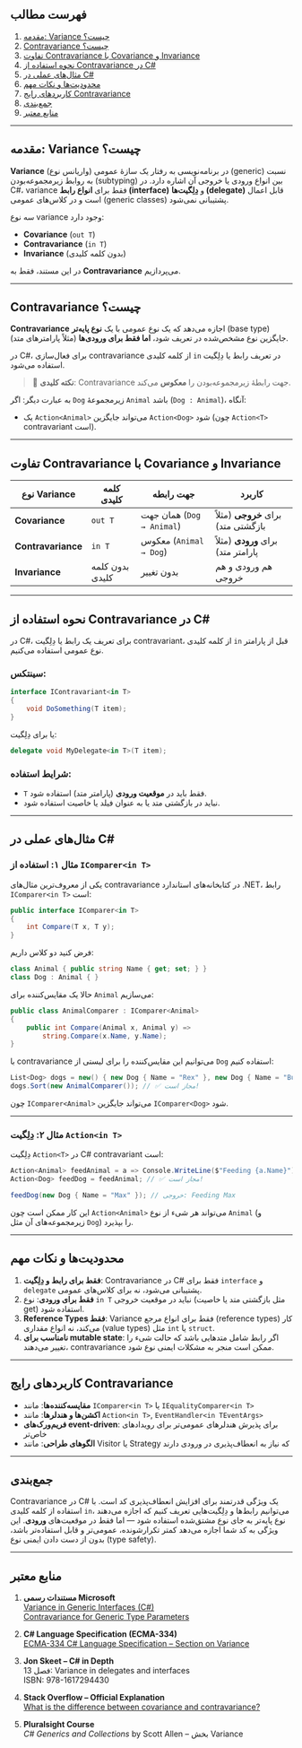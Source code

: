 ﻿

## فهرست مطالب

1. [مقدمه: Variance چیست؟](#مقدمه-variance-چیست)
2. [Contravariance چیست؟](#contravariance-چیست)
3. [تفاوت Contravariance با Covariance و Invariance](#تفاوت-contravariance-با-covariance-و-invariance)
4. [نحوه استفاده از Contravariance در C#](#نحوه-استفاده-از-contravariance-در-c)
5. [مثال‌های عملی در C#](#مثالهای-عملی-در-c)
6. [محدودیت‌ها و نکات مهم](#محدودیتها-و-نکات-مهم)
7. [کاربردهای رایج Contravariance](#کاربردهای-رایج-contravariance)
8. [جمع‌بندی](#جمعبندی)
9. [منابع معتبر](#منابع-معتبر)

---

## مقدمه: Variance چیست؟

**Variance** (واریانس نوع) در برنامه‌نویسی به رفتار یک سازهٔ عمومی (generic) نسبت به روابط زیرمجموعه‌بودن (subtyping) بین انواع ورودی یا خروجی آن اشاره دارد. در C#، variance فقط برای **انواع رابط (interface)** و **دِلِگیت‌ها (delegate)** قابل اعمال است و در کلاس‌های عمومی (generic classes) پشتیبانی نمی‌شود.

سه نوع variance وجود دارد:
- **Covariance** (`out T`)
- **Contravariance** (`in T`)
- **Invariance** (بدون کلمه کلیدی)

در این مستند، فقط به **Contravariance** می‌پردازیم.

---

## Contravariance چیست؟

**Contravariance** اجازه می‌دهد که یک نوع عمومی با یک **نوع پایه‌تر** (base type) جایگزین نوع مشخص‌شده در تعریف شود، **اما فقط برای ورودی‌ها** (مثلاً پارامترهای متد).

در C#، برای فعال‌سازی contravariance از کلمه کلیدی `in` در تعریف رابط یا دِلِگیت استفاده می‌شود.

> 🔑 **نکته کلیدی**: Contravariance جهت رابطهٔ زیرمجموعه‌بودن را **معکوس** می‌کند.

به عبارت دیگر:
اگر `Dog` زیرمجموعهٔ `Animal` باشد (`Dog : Animal`)، آنگاه:
- یک `Action<Animal>` می‌تواند جایگزین `Action<Dog>` شود (چون `Action<T>` contravariant است).

---

## تفاوت Contravariance با Covariance و Invariance

| نوع Variance      | کلمه کلیدی | جهت رابطه | کاربرد |
|------------------|------------|------------|--------|
| **Covariance**   | `out T`    | همان جهت (`Dog → Animal`) | برای **خروجی** (مثلاً بازگشتی متد) |
| **Contravariance** | `in T`     | معکوس (`Animal → Dog`) | برای **ورودی** (مثلاً پارامتر متد) |
| **Invariance**   | بدون کلمه کلیدی | بدون تغییر | هم ورودی و هم خروجی |

---

## نحوه استفاده از Contravariance در C#

در C#، برای تعریف یک رابط یا دِلِگیت contravariant، از کلمه کلیدی `in` قبل از پارامتر نوع عمومی استفاده می‌کنیم.

### سینتکس:

```csharp
interface IContravariant<in T>
{
    void DoSomething(T item);
}
```

یا برای دِلِگیت:

```csharp
delegate void MyDelegate<in T>(T item);
```

### شرایط استفاده:
- `T` فقط باید در **موقعیت ورودی** (پارامتر متد) استفاده شود.
- نباید در بازگشتی متد یا به عنوان فیلد یا خاصیت استفاده شود.

---

## مثال‌های عملی در C#

### مثال ۱: استفاده از `IComparer<in T>`

یکی از معروف‌ترین مثال‌های contravariance در کتابخانه‌های استاندارد .NET، رابط `IComparer<in T>` است:

```csharp
public interface IComparer<in T>
{
    int Compare(T x, T y);
}
```

فرض کنید دو کلاس داریم:

```csharp
class Animal { public string Name { get; set; } }
class Dog : Animal { }
```

حالا یک مقایس‌کننده برای `Animal` می‌سازیم:

```csharp
public class AnimalComparer : IComparer<Animal>
{
    public int Compare(Animal x, Animal y) => 
        string.Compare(x.Name, y.Name);
}
```

با contravariance می‌توانیم این مقایس‌کننده را برای لیستی از `Dog` استفاده کنیم:

```csharp
List<Dog> dogs = new() { new Dog { Name = "Rex" }, new Dog { Name = "Buddy" } };
dogs.Sort(new AnimalComparer()); // ✅ مجاز است!
```

چون `IComparer<Animal>` می‌تواند جایگزین `IComparer<Dog>` شود.

---

### مثال ۲: دِلِگیت `Action<in T>`

دِلِگیت `Action<T>` در C# contravariant است:

```csharp
Action<Animal> feedAnimal = a => Console.WriteLine($"Feeding {a.Name}");
Action<Dog> feedDog = feedAnimal; // ✅ مجاز است!

feedDog(new Dog { Name = "Max" }); // خروجی: Feeding Max
```

این کار ممکن است چون `Action<Animal>` می‌تواند هر شیء از نوع `Animal` (و زیرمجموعه‌های آن مثل `Dog`) را بپذیرد.

---

## محدودیت‌ها و نکات مهم

1. **فقط برای رابط و دِلِگیت**: Contravariance در C# فقط برای `interface` و `delegate` پشتیبانی می‌شود، نه برای کلاس‌های عمومی.
2. **فقط برای ورودی**: نوع `in T` نباید در موقعیت خروجی (مثل بازگشتی متد یا خاصیت get) استفاده شود.
3. **Reference Types فقط**: Variance فقط برای انواع مرجع (reference types) کار می‌کند، نه انواع مقداری (value types) مثل `int` یا `struct`.
4. **نامناسب برای mutable state**: اگر رابط شامل متدهایی باشد که حالت شیء را تغییر می‌دهند، contravariance ممکن است منجر به مشکلات ایمنی نوع شود.

---

## کاربردهای رایج Contravariance

- **مقایسه‌کننده‌ها**: مانند `IComparer<in T>` یا `IEqualityComparer<in T>`
- **اکشن‌ها و هندلرها**: مانند `Action<in T>`, `EventHandler<in TEventArgs>`
- **فریم‌ورک‌های event-driven**: برای پذیرش هندلرهای عمومی‌تر برای رویدادهای خاص‌تر
- **الگوهای طراحی**: مانند Visitor یا Strategy که نیاز به انعطاف‌پذیری در ورودی دارند

---

## جمع‌بندی

Contravariance در C# یک ویژگی قدرتمند برای افزایش انعطاف‌پذیری کد است. با استفاده از کلمه کلیدی `in`، می‌توانیم رابط‌ها و دِلِگیت‌هایی تعریف کنیم که اجازه می‌دهند نوع پایه‌تر به جای نوع مشتق‌شده استفاده شود — اما فقط در موقعیت‌های **ورودی**. این ویژگی به کد شما اجازه می‌دهد کمتر تکرارشونده، عمومی‌تر و قابل استفاده‌تر باشد، بدون از دست دادن ایمنی نوع (type safety).

---

## منابع معتبر

1. **مستندات رسمی Microsoft**  
   [Variance in Generic Interfaces (C#)](https://learn.microsoft.com/en-us/dotnet/csharp/programming-guide/concepts/covariance-contravariance/variance-in-generic-interfaces)  
   [Contravariance for Generic Type Parameters](https://learn.microsoft.com/en-us/dotnet/csharp/language-reference/keywords/in-generic-modifier)

2. **C# Language Specification (ECMA-334)**  
   [ECMA-334 C# Language Specification – Section on Variance](https://www.ecma-international.org/publications-and-standards/standards/ecma-334/)

3. **Jon Skeet – C# in Depth**  
   فصل 13: Variance in delegates and interfaces  
   ISBN: 978-1617294430

4. **Stack Overflow – Official Explanation**  
   [What is the difference between covariance and contravariance?](https://stackoverflow.com/questions/2662369/covariance-and-contravariance-real-world-example)

5. **Pluralsight Course**  
   *C# Generics and Collections* by Scott Allen – بخش Variance
